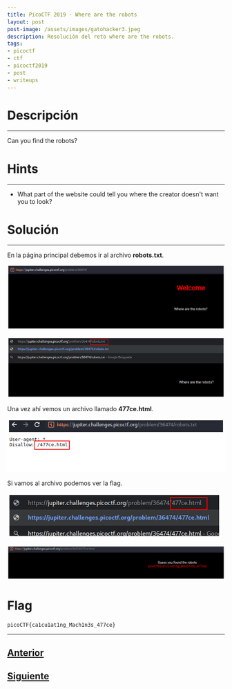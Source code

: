 ```yaml
---
title: PicoCTF 2019 - Where are the robots 
layout: post
post-image: /assets/images/gatohacker3.jpeg 
description: Resolución del reto where are the robots. 
tags:
- picoctf
- ctf
- picoctf2019
- post
- writeups
---
```

# Descripción
---

Can you find the robots? 


# Hints
---

- What part of the website could tell you where the creator doesn't want you to look?


# Solución
---

En la página principal debemos ir al archivo **robots.txt**.

![](/images/images-picoctf-2019/where-are-the-robots-1.png)

![](/images/images-picoctf-2019/where-are-the-robots-3.png)

Una vez ahí vemos un archivo llamado **477ce.html**.

![](/images/images-picoctf-2019/where-are-the-robots-4.png)


Si vamos al archivo podemos ver la flag.

![](/images/images-picoctf-2019/where-are-the-robots-6.png)

![](/images/images-picoctf-2019/where-are-the-robots-5.png)


# Flag

`picoCTF{ca1cu1at1ng_Mach1n3s_477ce}`

---

## [Anterior](/insp3ct0r)
## [Siguiente](/logon)